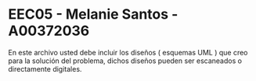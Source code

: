 # EEC05 - Melanie Santos - A00372036

En este archivo usted debe incluir los diseños ( esquemas UML ) que creo para la solución del problema, dichos diseños pueden ser escaneados o directamente digitales.
